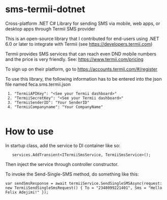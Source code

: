 # sms-termii-dotnet
Cross-platform .NET C# Library for sending SMS via mobile, web apps, or desktop apps through Termii SMS provider

This is an open-source library that I contributed for end-users using .NET 6.0 or later to integrate with Termii (see https://developers.termii.com)

Termii provides SMS services that can reach even DND mobile numbers and the price is very friendly.
See: https://www.termii.com/pricing

To sign up on their platform, go to https://accounts.termii.com/#/register

To use this library, the following information has to be entered into the json file named feca.sms.termii.json

```
 1. "TermiiAPIKey": "<See your Termii dashboard>"
 2. "TermiiSecretKey": "<See your Termii dashboard>"
 3. "TermiiSenderID": "Your SenderID"
 4. "TermiiCompanyname": "Your CompanyName"
 
 ```
 
 # How to use 

 In startup class, add the service to DI container like so:

 ```
    services.AddTransient<ITermiiSmsService, TermiiSmsService>();

 ```

 Then inject the service through controller constructor.

 To invoke the Send-Single-SMS method, do something like this:

 ```
 var sendSmsResponse = await termiiService.SendSingleSMSAsync(request: new TermiiSendSingleSmsRequest() { To = "2348099221401", Sms = "Hello Felix Adejimi!" });


 ```



